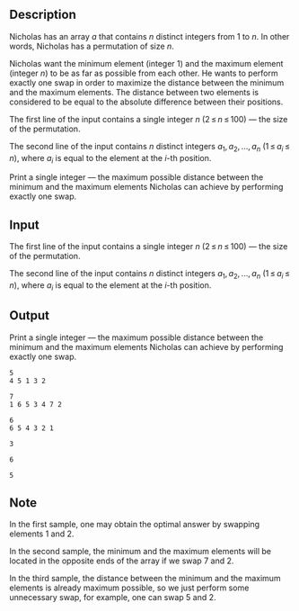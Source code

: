 ## Description

<div><p>Nicholas has an array <span class="tex-span"><i>a</i></span> that contains <span class="tex-span"><i>n</i></span> <span class="tex-font-style-bf">distinct</span> integers from <span class="tex-span">1</span> to <span class="tex-span"><i>n</i></span>. In other words, Nicholas has a permutation of size <span class="tex-span"><i>n</i></span>.</p><p>Nicholas want the minimum element (integer <span class="tex-span">1</span>) and the maximum element (integer <span class="tex-span"><i>n</i></span>) to be as far as possible from each other. He wants to perform exactly one swap in order to maximize the distance between the minimum and the maximum elements. The distance between two elements is considered to be equal to the absolute difference between their positions.</p></div><div class="input-specification"><p>The first line of the input contains a single integer <span class="tex-span"><i>n</i></span> (<span class="tex-span">2 ≤ <i>n</i> ≤ 100</span>)&nbsp;— the size of the permutation.</p><p>The second line of the input contains <span class="tex-span"><i>n</i></span> distinct integers <span class="tex-span"><i>a</i><sub class="lower-index">1</sub>, <i>a</i><sub class="lower-index">2</sub>, ..., <i>a</i><sub class="lower-index"><i>n</i></sub></span> (<span class="tex-span">1 ≤ <i>a</i><sub class="lower-index"><i>i</i></sub> ≤ <i>n</i></span>), where <span class="tex-span"><i>a</i><sub class="lower-index"><i>i</i></sub></span> is equal to the element at the <span class="tex-span"><i>i</i></span>-th position.</p></div><div class="output-specification"><p>Print a single integer&nbsp;— the maximum possible distance between the minimum and the maximum elements Nicholas can achieve by performing exactly one swap.</p></div>

## Input

<p>The first line of the input contains a single integer <span class="tex-span"><i>n</i></span> (<span class="tex-span">2 ≤ <i>n</i> ≤ 100</span>)&nbsp;— the size of the permutation.</p><p>The second line of the input contains <span class="tex-span"><i>n</i></span> distinct integers <span class="tex-span"><i>a</i><sub class="lower-index">1</sub>, <i>a</i><sub class="lower-index">2</sub>, ..., <i>a</i><sub class="lower-index"><i>n</i></sub></span> (<span class="tex-span">1 ≤ <i>a</i><sub class="lower-index"><i>i</i></sub> ≤ <i>n</i></span>), where <span class="tex-span"><i>a</i><sub class="lower-index"><i>i</i></sub></span> is equal to the element at the <span class="tex-span"><i>i</i></span>-th position.</p>

## Output

<p>Print a single integer&nbsp;— the maximum possible distance between the minimum and the maximum elements Nicholas can achieve by performing exactly one swap.</p>





```input1
5
4 5 1 3 2

```




```input2
7
1 6 5 3 4 7 2

```




```input3
6
6 5 4 3 2 1

```




```output1
3

```




```output2
6

```




```output3
5

```



## Note

<p>In the first sample, one may obtain the optimal answer by swapping elements <span class="tex-span">1</span> and <span class="tex-span">2</span>.</p><p>In the second sample, the minimum and the maximum elements will be located in the opposite ends of the array if we swap <span class="tex-span">7</span> and <span class="tex-span">2</span>.</p><p>In the third sample, the distance between the minimum and the maximum elements is already maximum possible, so we just perform some unnecessary swap, for example, one can swap <span class="tex-span">5</span> and <span class="tex-span">2</span>.</p>
